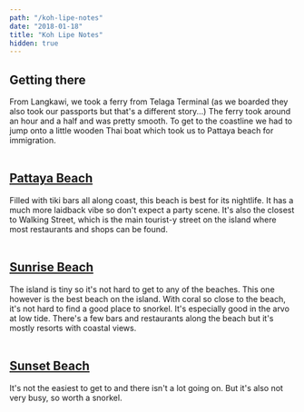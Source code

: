 ```yaml
---
path: "/koh-lipe-notes"
date: "2018-01-18"
title: "Koh Lipe Notes"
hidden: true
---
```

## Getting there

From Langkawi, we took a ferry from Telaga Terminal (as we boarded they also took our passports but that's a different story...) The ferry took around an hour and a half and was pretty smooth. To get to the coastline we had to jump onto a little wooden Thai boat which took us to Pattaya beach for immigration. 
<br></br>

## [Pattaya Beach](https://www.google.co.th/maps/place/Pattaya+Beach/@12.9360693,100.8800315,17z/data=!3m1!4b1!4m5!3m4!1s0x31029605af36b5dd:0x4aff93f8a30460a8!8m2!3d12.9360693!4d100.8822202)

Filled with tiki bars all along coast, this beach is best for its nightlife. It has a much more laidback vibe so don't expect a party scene. It's also the closest to Walking Street, which is the main tourist-y street on the island where most restaurants and shops can be found.
<br></br>

## [Sunrise Beach](https://www.google.co.th/maps/place/Sunrise+Beach+Restaurant/@6.4897488,99.3075083,17z/data=!3m1!4b1!4m5!3m4!1s0x304c04cda811b283:0xec4a6ea18cddeb3d!8m2!3d6.4897488!4d99.309697)

The island is tiny so it's not hard to get to any of the beaches. This one however is the best beach on the island. With coral so close to the beach, it's not hard to find a good place to snorkel. It's especially good in the arvo at low tide. There's a few bars and restaurants along the beach but it's mostly resorts with coastal views.
<br></br>

## [Sunset Beach](https://www.google.co.th/maps/place/Sunset+Beach/@6.4923332,99.2982829,17z/data=!3m1!4b1!4m5!3m4!1s0x304c04b56eb78629:0xe2b542baead9f14a!8m2!3d6.4923332!4d99.3004716)

It's not the easiest to get to and there isn't a lot going on. But it's also not very busy, so worth a snorkel.

